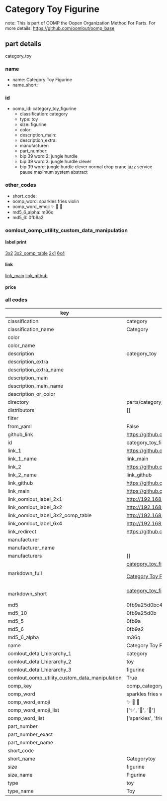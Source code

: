 # Category Toy Figurine  

note: This is part of OOMP the Oopen Organization Method For Parts. For more details: https://github.com/oomlout/oomp_base

##  part details
  



category_toy



### name
* name: Category Toy Figurine
* name_short: 
### id
* oomp_id: category_toy_figurine
  * classification: category
  * type: toy
  * size: figurine
  * color: 
  * description_main: 
  * description_extra: 
  * manufacturer: 
  * part_number: 
  * bip 39 word 2: jungle hurdle
  * bip 39 word 3: jungle hurdle clever
  * bip 39 word: jungle hurdle clever normal drop crane jazz service pause maximum system abstract

### other_codes
* short_code: 
* oomp_word: sparkles fries violin
* oomp_word_emoji :sparkles: :fries: :violin:
* md5_6_alpha: m36q
* md5_6: 0fb9a2






### oomlout_oomp_utility_custom_data_manipulation
#### label print
[3x2](http://192.168.1.245:1112/?label=oomp%20m36q)
[3x2_oomp_table](http://192.168.1.108:1112/?label=oomp%20m36q)
[2x1](http://192.168.1.242:1112/?label=oomp%20m36q)
[6x4](http://192.168.1.55:1112/?label=oomp%20m36q)    

#### link

[link_main](https://github.com/oomlout/oomlout_oomp_version_1_messy/tree/main/parts/category_toy_figurine) [link_github](https://github.com/oomlout/oomlout_oomp_version_1_messy/tree/main/parts/category_toy_figurine)                             

#### price







### all codes 
| key | value |  
| --- | --- |  
| classification | category |  
| classification_name | Category |  
| color |  |  
| color_name |  |  
| description | category_toy |  
| description_extra |  |  
| description_extra_name |  |  
| description_main |  |  
| description_main_name |  |  
| description_or_color |   |  
| directory | parts/category_toy_figurine |  
| distributors | [] |  
| filter |  |  
| from_yaml | False |  
| github_link | https://github.com/oomlout/oomlout_oomp_part_src/tree/main/parts/category_toy_figurine |  
| id | category_toy_figurine |  
| link_1 | https://github.com/oomlout/oomlout_oomp_version_1_messy/tree/main/parts/category_toy_figurine |  
| link_1_name | link_main |  
| link_2 | https://github.com/oomlout/oomlout_oomp_version_1_messy/tree/main/parts/category_toy_figurine |  
| link_2_name | link_github |  
| link_github | https://github.com/oomlout/oomlout_oomp_version_1_messy/tree/main/parts/category_toy_figurine |  
| link_main | https://github.com/oomlout/oomlout_oomp_version_1_messy/tree/main/parts/category_toy_figurine |  
| link_oomlout_label_2x1 | http://192.168.1.242:1112/?label=oomp%20m36q |  
| link_oomlout_label_3x2 | http://192.168.1.245:1112/?label=oomp%20m36q |  
| link_oomlout_label_3x2_oomp_table | http://192.168.1.108:1112/?label=oomp%20m36q |  
| link_oomlout_label_6x4 | http://192.168.1.55:1112/?label=oomp%20m36q |  
| link_redirect | https://github.com/oomlout/oomlout_oomp_version_1_messy/tree/main/parts/category_toy_figurine |  
| manufacturer |  |  
| manufacturer_name |  |  
| manufacturers | [] |  
| markdown_full | [category_toy_figurine](none)<br>[](none)<br>[Category Toy Figurine](none)<br><br> |  
| markdown_short | [category_toy_figurine](none)<br><br> |  
| md5 | 0fb9a25d0bc42eecc921b962551be3c8 |  
| md5_10 | 0fb9a25d0b |  
| md5_5 | 0fb9a |  
| md5_6 | 0fb9a2 |  
| md5_6_alpha | m36q |  
| name | Category Toy Figurine |  
| oomlout_detail_hierarchy_1 | category |  
| oomlout_detail_hierarchy_2 | toy |  
| oomlout_detail_hierarchy_3 | figurine |  
| oomlout_oomp_utility_custom_data_manipulation | True |  
| oomp_key | oomp_category_toy_figurine |  
| oomp_word | sparkles fries violin |  
| oomp_word_emoji | :sparkles: :fries: :violin: |  
| oomp_word_emoji_list | [':sparkles:', ':fries:', ':violin:'] |  
| oomp_word_list | ['sparkles', 'fries', 'violin'] |  
| part_number |  |  
| part_number_exact |  |  
| part_number_name |  |  
| short_code |  |  
| short_name | Categorytoy |  
| size | figurine |  
| size_name | Figurine |  
| type | toy |  
| type_name | Toy |  
